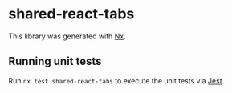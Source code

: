 # shared-react-tabs

This library was generated with [Nx](https://nx.dev).

## Running unit tests

Run `nx test shared-react-tabs` to execute the unit tests via [Jest](https://jestjs.io).
